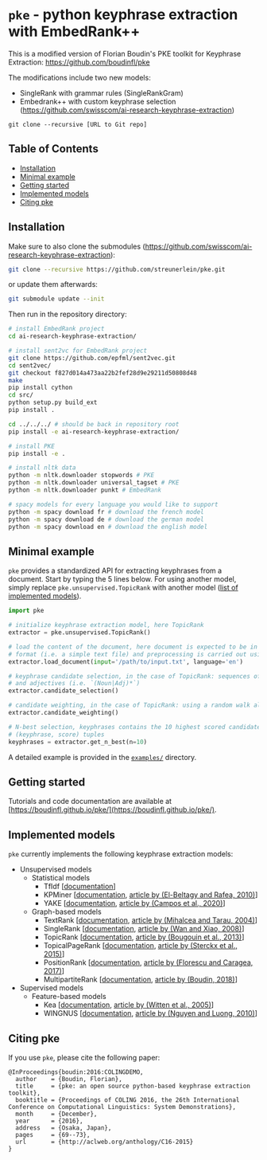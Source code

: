 # `pke` - python keyphrase extraction with EmbedRank++

This is a modified version of Florian Boudin's PKE toolkit for Keyphrase Extraction: https://github.com/boudinfl/pke

The modifications include two new models:

 - SingleRank with grammar rules (SingleRankGram)
 - Embedrank++ with custom keyphrase selection (https://github.com/swisscom/ai-research-keyphrase-extraction)

```
git clone --recursive [URL to Git repo]
```
## Table of Contents

* [Installation](#installation)
* [Minimal example](#minimal-example)
* [Getting started](#getting-started)
* [Implemented models](#implemented-models)
* [Citing pke](#citing-pke)

## Installation

Make sure to also clone the submodules (https://github.com/swisscom/ai-research-keyphrase-extraction):

```bash
git clone --recursive https://github.com/streunerlein/pke.git
```

or update them afterwards:

```bash
git submodule update --init
```

Then run in the repository directory:

```bash
# install EmbedRank project
cd ai-research-keyphrase-extraction/

# install sent2vc for EmbedRank project
git clone https://github.com/epfml/sent2vec.git
cd sent2vec/
git checkout f827d014a473aa22b2fef28d9e29211d50808d48
make
pip install cython
cd src/
python setup.py build_ext
pip install .

cd ../../../ # should be back in repository root
pip install -e ai-research-keyphrase-extraction/

# install PKE
pip install -e .

# install nltk data
python -m nltk.downloader stopwords # PKE
python -m nltk.downloader universal_tagset # PKE
python -m nltk.downloader punkt # EmbedRank

# spacy models for every language you would like to support
python -m spacy download fr # download the french model
python -m spacy download de # download the german model
python -m spacy download en # download the english model

```


## Minimal example

`pke` provides a standardized API for extracting keyphrases from a document.
Start by typing the 5 lines below. For using another model, simply replace
`pke.unsupervised.TopicRank` with another model ([list of implemented models](#implemented-models)).

```python
import pke

# initialize keyphrase extraction model, here TopicRank
extractor = pke.unsupervised.TopicRank()

# load the content of the document, here document is expected to be in raw
# format (i.e. a simple text file) and preprocessing is carried out using spacy
extractor.load_document(input='/path/to/input.txt', language='en')

# keyphrase candidate selection, in the case of TopicRank: sequences of nouns
# and adjectives (i.e. `(Noun|Adj)*`)
extractor.candidate_selection()

# candidate weighting, in the case of TopicRank: using a random walk algorithm
extractor.candidate_weighting()

# N-best selection, keyphrases contains the 10 highest scored candidates as
# (keyphrase, score) tuples
keyphrases = extractor.get_n_best(n=10)
```

A detailed example is provided in the [`examples/`](examples/) directory.

## Getting started

Tutorials and code documentation are available at
[https://boudinfl.github.io/pke/](https://boudinfl.github.io/pke/).

## Implemented models

`pke` currently implements the following keyphrase extraction models:

* Unsupervised models
  * Statistical models
    * TfIdf [[documentation](https://boudinfl.github.io/pke/build/html/unsupervised.html#tfidf)]
    * KPMiner [[documentation](https://boudinfl.github.io/pke/build/html/unsupervised.html#kpminer), [article by (El-Beltagy and Rafea, 2010)](http://www.aclweb.org/anthology/S10-1041.pdf)]
    * YAKE [[documentation](https://boudinfl.github.io/pke/build/html/unsupervised.html#yake), [article by (Campos et al., 2020)](https://doi.org/10.1016/j.ins.2019.09.013)]
  * Graph-based models
    * TextRank [[documentation](https://boudinfl.github.io/pke/build/html/unsupervised.html#textrank), [article by (Mihalcea and Tarau, 2004)](http://www.aclweb.org/anthology/W04-3252.pdf)]
    * SingleRank  [[documentation](https://boudinfl.github.io/pke/build/html/unsupervised.html#singlerank), [article by (Wan and Xiao, 2008)](http://www.aclweb.org/anthology/C08-1122.pdf)]
    * TopicRank [[documentation](https://boudinfl.github.io/pke/build/html/unsupervised.html#topicrank), [article by (Bougouin et al., 2013)](http://aclweb.org/anthology/I13-1062.pdf)]
    * TopicalPageRank [[documentation](https://boudinfl.github.io/pke/build/html/unsupervised.html#topicalpagerank), [article by (Sterckx et al., 2015)](http://users.intec.ugent.be/cdvelder/papers/2015/sterckx2015wwwb.pdf)]
    * PositionRank [[documentation](https://boudinfl.github.io/pke/build/html/unsupervised.html#positionrank), [article by (Florescu and Caragea, 2017)](http://www.aclweb.org/anthology/P17-1102.pdf)]
    * MultipartiteRank [[documentation](https://boudinfl.github.io/pke/build/html/unsupervised.html#multipartiterank), [article by (Boudin, 2018)](https://arxiv.org/abs/1803.08721)]
* Supervised models
  * Feature-based models
    * Kea [[documentation](https://boudinfl.github.io/pke/build/html/supervised.html#kea), [article by (Witten et al., 2005)](https://www.cs.waikato.ac.nz/ml/publications/2005/chap_Witten-et-al_Windows.pdf)]
    * WINGNUS [[documentation](https://boudinfl.github.io/pke/build/html/supervised.html#wingnus), [article by (Nguyen and Luong, 2010)](http://www.aclweb.org/anthology/S10-1035.pdf)]

## Citing pke

If you use `pke`, please cite the following paper:

```
@InProceedings{boudin:2016:COLINGDEMO,
  author    = {Boudin, Florian},
  title     = {pke: an open source python-based keyphrase extraction toolkit},
  booktitle = {Proceedings of COLING 2016, the 26th International Conference on Computational Linguistics: System Demonstrations},
  month     = {December},
  year      = {2016},
  address   = {Osaka, Japan},
  pages     = {69--73},
  url       = {http://aclweb.org/anthology/C16-2015}
}
```
